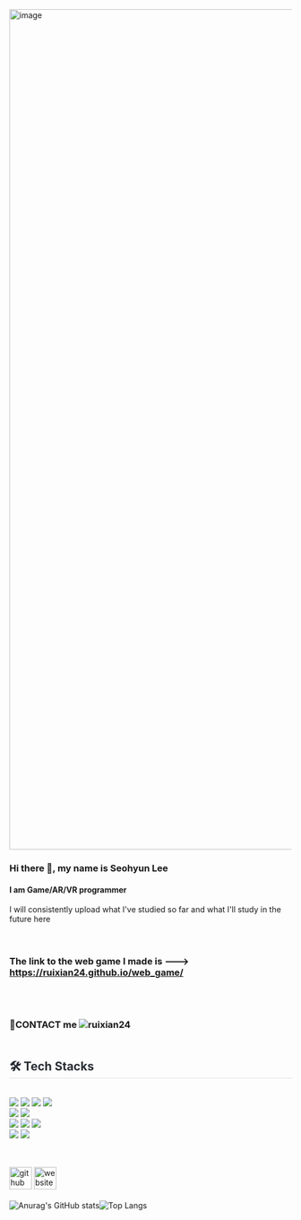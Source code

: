 <img width="1499" alt="image" src="https://github.com/ruixian24/web-basic/assets/133943814/b7b93a5b-6a51-43b9-8910-e34958662771">

### Hi there 👋, my name is Seohyun Lee
#### I am Game/AR/VR programmer

I will consistently upload what I've studied so far and what I'll study in the future here <br>
<br><br>

### The link to the web game I made is ---> https://ruixian24.github.io/web_game/
<br><br>
  ### 📨CONTACT me ![ruixian24](https://img.shields.io/badge/ruixian24@naver.com-00B3E0?style=flat-square) <br><br>

<div style="text-align: left;">
    <h2 style="border-bottom: 1px solid #d8dee4; color: #282d33;"> 🛠️ Tech Stacks </h2> <br> 
    <div style="margin: ; text-align: left;" "text-align: left;"> <img src="https://img.shields.io/badge/C-A8B9CC?style=flat-square&logo=C&logoColor=white">
          <img src="https://img.shields.io/badge/C++-00599C?style=flat-square&logo=C%2B%2B&logoColor=white">
          <img src="https://img.shields.io/badge/C_Sharp-512BD4?style=flat-square&logo=csharp&logoColor=white">
          <img src="https://img.shields.io/badge/Javascript-F7DF1E?style=flat-square&logo=Javascript&logoColor=white"><br>
          <img src="https://img.shields.io/badge/Unity_Engine-ffffff?style=flat-square&logo=unity&logoColor=black">
          <img src="https://img.shields.io/badge/Unreal_Engine-444444?style=flat-square&logo=unrealengine&logoColor=white"><br>
          <img src="https://img.shields.io/badge/Visual_Studio-5C2D91?style=flat-square&logo=visualstudio&logoColor=white">
          <img src="https://img.shields.io/badge/VS_Code-007ACC?style=flat-square&logo=visualstudiocode&logoColor=white">
          <img src="https://img.shields.io/badge/Github-181717?style=flat-square&logo=Github&logoColor=white"><br>
          <img src="https://img.shields.io/badge/Notion-333333?style=flat-square&logo=notion&logoColor=white">
          <img src="https://img.shields.io/badge/Discord-5865F2?style=flat-square&logo=Discord&logoColor=white"><br><br>
          <br/></div>



[<img src='https://cdn.jsdelivr.net/npm/simple-icons@3.0.1/icons/github.svg' alt='github' height='40'>](https://github.com/ruixian24)  [<img src='https://cdn.jsdelivr.net/npm/simple-icons@3.0.1/icons/icloud.svg' alt='website' height='40'>](http://127.0.0.1:3000/index.html)<br><br>
![Anurag's GitHub stats](https://github-readme-stats.vercel.app/api?username=ruixian24&show_icons=true&theme=rose)![Top Langs](https://github-readme-stats.vercel.app/api/top-langs/?username=ruixian24&layout=compact)
